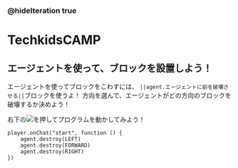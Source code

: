 ### @hideIteration true
# TechkidsCAMP

## エージェントを使って、ブロックを設置しよう！

エージェントを使ってブロックをこわすには、
``||agent.エージェントに前を破壊させる||``ブロックを使うよ！
方向を選んで、エージェントがどの方向のブロックを破壊するか決めよう！

右下の![](https://raw.githubusercontent.com/camp-minecraft/TechkidsCampTutorial/master/images/playbutton.png)を押してプログラムを動かしてみよう！

```template
player.onChat("start", function () {
    agent.destroy(LEFT)
    agent.destroy(FORWARD)
    agent.destroy(RIGHT)
})

```